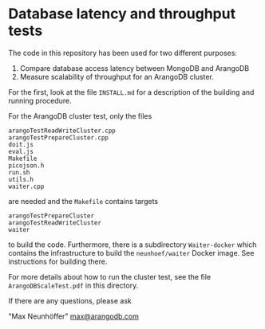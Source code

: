Database latency and throughput tests
=====================================

The code in this repository has been used for two different purposes:

  1. Compare database access latency between MongoDB and ArangoDB
  2. Measure scalability of throughput for an ArangoDB cluster.

For the first, look at the file `INSTALL.md` for a description of the
building and running procedure.

For the ArangoDB cluster test, only the files

    arangoTestReadWriteCluster.cpp
    arangoTestPrepareCluster.cpp
    doit.js
    eval.js
    Makefile
    picojson.h
    run.sh
    utils.h
    waiter.cpp

are needed and the `Makefile` contains targets

    arangoTestPrepareCluster
    arangoTestReadWriteCluster
    waiter

to build the code. Furthermore, there is a subdirectory `Waiter-docker`
which contains the infrastructure to build the `neunhoef/waiter` Docker 
image. See instructions for building there.

For more details about how to run the cluster test, see the file
`ArangoDBScaleTest.pdf` in this directory.

If there are any questions, please ask

  "Max Neunhöffer" <max@arangodb.com>
